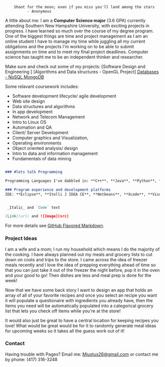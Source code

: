         Shoot for the moon; even if you miss you'll land among the stars
              - Anonymous

A little about me: I am a **Computer Science major** (3.6 GPA) currently attending Southern New Hampshire University, with exciting projects in progress. I have learned so much over the course of my degree program. One of the biggest things are time and project management as I am an online student I have to manage my time while juggling all my current obligations and the projects I'm working on to be able to submit assignments on time and to meet my final project deadlines. Computer science has taught me to be an independent thinker and researcher.  

Make sure and check out some of my projects: 
[Software Design and Engineering ]
[Algorithms and Data structures - OpenGL Project]
[Databases - NoSQL MongoDB](https://github.com/Mjustus26/mjustus26.github.io/blob/master/CS340.Final_Project_MJ.docx.zip)

Some relavant coursework includes: 
- Software development lifecycle/ agile development
- Web site design
- Data structures and algorithms
- In app development
- Network and Telecom Management
- Intro to Linux OS
- Automation and QA
- Client/ Server Development
- Computer graphics and Visualization, 
- Operating environments
- Object oriented analysis/ design
- Intro to data and information management
- Fundamentals of data mining

```markdown

### #lets talk Programming

Programming Languages I've dabbled in: **C++**, **Java**, **Python**, **HTML5**, **CSS**, **JSON**

### Program experience and development platforms
IDE: **Eclipse**, **Itelli J IDEA CE**, **Netbeans**, **Xcode**, **Visual Studio**


 _Italic_ and `Code` text

[Link](url) and ![Image](src)
```

For more details see [GitHub Flavored Markdown](https://guides.github.com/features/mastering-markdown/).

### Project Ideas

I am a wife and a mom; I run my household which means I do the majority of the cooking. I have always planned out my meals and grocery lists to cut down on costs and trips to the store. I came across the idea of freezer meals recently and I love the idea of prepping everything ahead of time so that you can just take it out of the freezer the night before, pop it in the oven and your good to go! Then dishes are less and meal prep is done for the week! 

Now that we have some back story I want to design an app that holds an array of all of your favorite recipes and once you select an recipe you want it will populate a questionaire with ingredients you already have, then the items you need will be automatically populated into a categorical grocery list that lets you check off items while you're at the store! 

It would also just be great to have a central location for keeping recipes you love! What would be great would be for it to randomly generate meal ideas for upcoming weeks so it takes all the guess work out of it! 

### Contact

Having trouble with Pages? 
Email me: Mjustus26@gmail.com or 
contact me by phone: (417) 316-3248
